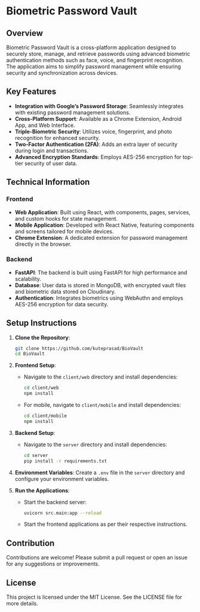 # Biometric Password Vault

## Overview
Biometric Password Vault is a cross-platform application designed to securely store, manage, and retrieve passwords using advanced biometric authentication methods such as face, voice, and fingerprint recognition. The application aims to simplify password management while ensuring security and synchronization across devices.

## Key Features
- **Integration with Google’s Password Storage**: Seamlessly integrates with existing password management solutions.
- **Cross-Platform Support**: Available as a Chrome Extension, Android App, and Web Interface.
- **Triple-Biometric Security**: Utilizes voice, fingerprint, and photo recognition for enhanced security.
- **Two-Factor Authentication (2FA)**: Adds an extra layer of security during login and transactions.
- **Advanced Encryption Standards**: Employs AES-256 encryption for top-tier security of user data.

## Technical Information
### Frontend
- **Web Application**: Built using React, with components, pages, services, and custom hooks for state management.
- **Mobile Application**: Developed with React Native, featuring components and screens tailored for mobile devices.
- **Chrome Extension**: A dedicated extension for password management directly in the browser.

### Backend
- **FastAPI**: The backend is built using FastAPI for high performance and scalability.
- **Database**: User data is stored in MongoDB, with encrypted vault files and biometric data stored on Cloudinary.
- **Authentication**: Integrates biometrics using WebAuthn and employs AES-256 encryption for data security.

## Setup Instructions
1. **Clone the Repository**: 
   ```bash
   git clone https://github.com/kuteprasad/BioVault
   cd BioVault
   ```

2. **Frontend Setup**:
   - Navigate to the `client/web` directory and install dependencies:
     ```bash
     cd client/web
     npm install
     ```
   - For mobile, navigate to `client/mobile` and install dependencies:
     ```bash
     cd client/mobile
     npm install
     ```

3. **Backend Setup**:
   - Navigate to the `server` directory and install dependencies:
     ```bash
     cd server
     pip install -r requirements.txt
     ```

4. **Environment Variables**: Create a `.env` file in the `server` directory and configure your environment variables.

5. **Run the Applications**:
   - Start the backend server:
     ```bash
     uvicorn src.main:app --reload
     ```
   - Start the frontend applications as per their respective instructions.

## Contribution
Contributions are welcome! Please submit a pull request or open an issue for any suggestions or improvements.

## License
This project is licensed under the MIT License. See the LICENSE file for more details.